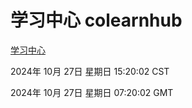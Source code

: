 # 学习中心 colearnhub
[学习中心](http://219.139.197.74:56308/colearnhub/)

2024年 10月 27日 星期日 15:20:02 CST

2024年 10月 27日 星期日 07:20:02 GMT
